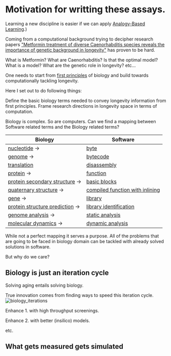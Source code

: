 # Motivation for writting these assays.
Learning a new discipline is easier if we can apply [Analogy-Based Learning](https://link.springer.com/referenceworkentry/10.1007/978-1-4419-1428-6_11#:~:text=Learning%20by%20analogy%20is%20a,linguistic%20competence%2C%20divergent%20thinking).)

Coming from a computational background trying to decipher research papers ["Metformin treatment of diverse Caenorhabditis species reveals the importance of genetic background in longevity"](https://onlinelibrary.wiley.com/doi/10.1111/acel.13488) has proven to be hard.

What is Metformin? What are Caenorhabditis? Is that the optimal model? What is a model? What are the genetic role in longevity? etc...

One needs to start from [first principles](https://en.wikipedia.org/wiki/First_principle#:~:text=A%20first%20principle%20is%20a,to%20as%20postulates%20by%20Kantians.) of biology and build towards computationally tackling longevity.

Here I set out to do following things:

Define the basic biology terms needed to convey longevity information from first principles.
Frame research directions in longevity space in terms of computation.


Biology is complex. So are computers. Can we find a mapping between Software related terms and the Biology related terms? 

 Biology | Software | 
------- | -------- | 
[nucleotide](https://en.wikipedia.org/wiki/Nucleotide)  ->   | [byte](https://en.wikipedia.org/wiki/Byte) |
[genome](https://en.wikipedia.org/wiki/Genome)  ->   | [bytecode](https://en.wikipedia.org/wiki/Bytecode) |
[translation](https://en.wikipedia.org/wiki/Translation_(biology)) | [disassembly](https://en.wikipedia.org/wiki/Disassembler) |
[protein](https://en.wikipedia.org/wiki/Protein)  ->   | [function](https://en.wikipedia.org/wiki/Function_(computer_science)) |
[protein secondary structure](https://en.wikipedia.org/wiki/Protein_secondary_structure)  ->   | [basic blocks](https://en.wikipedia.org/wiki/Basic_block) |
[quaternary structure](https://en.wikipedia.org/wiki/Protein_quaternary_structure)  ->   | [compiled function with inlining](https://en.wikipedia.org/wiki/Inline_expansion) |
[gene](https://en.wikipedia.org/wiki/Gene)  ->   | [library](https://en.wikipedia.org/wiki/Library_(computing)) |
[protein structure prediction](https://en.wikipedia.org/wiki/Protein_structure_prediction)  ->   | [library identification](https://www.hex-rays.com/products/ida/tech/flirt/in_depth/)
[genome analysis](https://en.wikipedia.org/wiki/Genomics#Genome_analysis)  ->   | [static analysis](https://en.wikipedia.org/wiki/Static_program_analysis) |
[molecular dynamics](https://en.wikipedia.org/wiki/Molecular_dynamics)  ->   | [dynamic analysis](https://en.wikipedia.org/wiki/Dynamic_program_analysis) |

While not a perfect mapping it serves a purpose. All of the problems that are going to be faced in biology domain can be tackled with already solved solutions in software.

But why do we care?

## Biology is just an iteration cycle

Solving aging entails solving biology. 


True innovation comes from finding ways to speed this iteration cycle.
![biology_iterations](biology_iterations.jpg)

Enhance 1. with high throughput screenings.

Enhance 2. with better (insilico) models.

etc.



## What gets measured gets simulated

